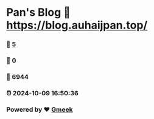 # Pan's Blog :link: https://blog.auhaijpan.top/ 
### :page_facing_up: [5](https://blog.auhaijpan.top//tag.html) 
### :speech_balloon: 0 
### :hibiscus: 6944 
### :alarm_clock: 2024-10-09 16:50:36 
### Powered by :heart: [Gmeek](https://github.com/Meekdai/Gmeek)
